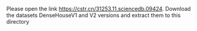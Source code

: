 Please open the link https://cstr.cn/31253.11.sciencedb.09424.
Download the datasets DenseHouseV1 and V2 versions and extract them to this directory